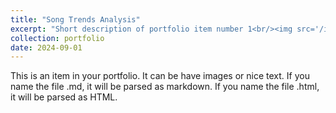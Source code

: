 ```yaml
---
title: "Song Trends Analysis"
excerpt: "Short description of portfolio item number 1<br/><img src='/images/500x300.png'>"
collection: portfolio
date: 2024-09-01
---
```


This is an item in your portfolio. It can be have images or nice text. If you name the file .md, it will be parsed as markdown. If you name the file .html, it will be parsed as HTML. 
